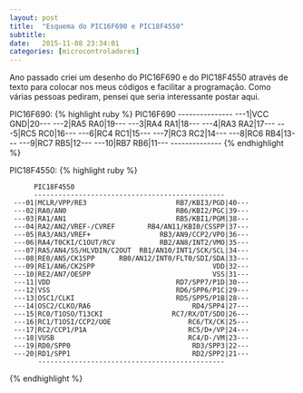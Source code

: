 ```yaml
---
layout: post
title:  "Esquema do PIC16F690 e PIC18F4550"
subtitle:
date:   2015-11-08 23:34:01
categories: [microcontroladores]
---
```


Ano passado criei um desenho do PIC16F690 e do PIC18F4550 através de texto para colocar nos meus códigos e facilitar a programação. Como várias pessoas pediram, pensei que seria interessante postar aqui.

PIC16F690:
{% highlight ruby %}
                          PIC16F690
                          ---------------
                      ---1|VCC        GND|20---
                      ---2|RA5        RA0|19---
                      ---3|RA4        RA1|18---
                      ---4|RA3        RA2|17---
                      ---5|RC5        RC0|16---
                      ---6|RC4        RC1|15---
                      ---7|RC3        RC2|14---
                      ---8|RC6        RB4|13---
                      ---9|RC7        RB5|12---
                     ---10|RB7        RB6|11---
                           --------------
{% endhighlight %}

PIC18F4550:
{% highlight ruby %}

          PIC18F4550
          -----------------------------------------------
     ---01|MCLR/VPP/RE3                      RB7/KBI3/PGD|40---
     ---02|RA0/AN0                           RB6/KBI2/PGC|39---
     ---03|RA1/AN1                           RB5/KBI1/PGM|38---
     ---04|RA2/AN2/VREF-/CVREF        RB4/AN11/KBI0/CSSPP|37---
     ---05|RA3/AN3/VREF+                 RB3/AN9/CCP2/VPO|36---
     ---06|RA4/T0CKI/C1OUT/RCV           RB2/AN8/INT2/VMO|35---
     ---07|RA5/AN4/SS/HLVDIN/C2OUT  RB1/AN10/INT1/SCK/SCL|34---
     ---08|RE0/AN5/CK1SPP      RB0/AN12/INT0/FLT0/SDI/SDA|33---
     ---09|RE1/AN6/CK2SPP                             VDD|32---
     ---10|RE2/AN7/OESPP                              VSS|31---
     ---11|VDD                               RD7/SPP7/P1D|30---
     ---12|VSS                               RD6/SPP6/P1C|29---
     ---13|OSC1/CLKI                         RD5/SPP5/P1B|28---
     ---14|OSC2/CLKO/RA6                         RD4/SPP4|27---
     ---15|RC0/T1OSO/T13CKI                 RC7/RX/DT/SDO|26---
     ---16|RC1/T1OSI/CCP2/UOE                   RC6/TX/CK|25---
     ---17|RC2/CCP1/P1A                         RC5/D+/VP|24---
     ---18|VUSB                                 RC4/D-/VM|23---
     ---19|RD0/SPP0                              RD3/SPP3|22---
     ---20|RD1/SPP1                              RD2/SPP2|21---
           ----------------------------------------------

{% endhighlight %}